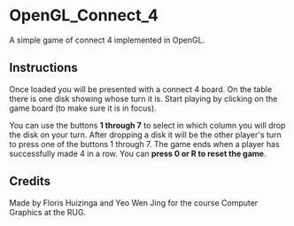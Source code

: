 # OpenGL_Connect_4
A simple game of connect 4 implemented in OpenGL.

## Instructions
Once loaded you will be presented with a connect 4 board. On the table there is one disk showing whose turn it is. Start playing by clicking on the game board (to make sure it is in focus).

You can use the buttons **1 through 7** to select in which column you will drop the disk on your turn. After dropping a disk it will be the other player's turn to press one of the buttons 1 through 7. The game ends when a player has successfully made 4 in a row. You can **press 0 or R to reset the game**.

## Credits
Made by Floris Huizinga and Yeo Wen Jing for the course Computer Graphics at the RUG.
